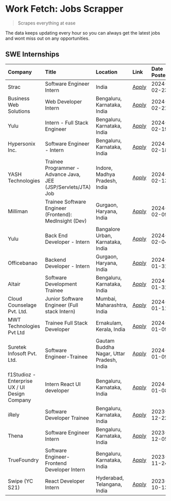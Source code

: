 # Work Fetch: Jobs Scrapper
> Scrapes everything at ease

The data keeps updating every hour so you can always get the latest jobs and wont miss out on any opportunities.

## SWE Internships
<!--START_SECTION:workfetch-->
| Company                                       | Title                                                         | Location                                  | Link                                                                                                                                                                                                                                                                              | Date Posted   |
|:----------------------------------------------|:--------------------------------------------------------------|:------------------------------------------|:----------------------------------------------------------------------------------------------------------------------------------------------------------------------------------------------------------------------------------------------------------------------------------|:--------------|
| Strac                                         | Software Engineer Intern                                      | India                                     | [Apply](https://in.linkedin.com/jobs/view/software-engineer-intern-at-strac-3837051790?refId=DsTOCjBrHehkYm7Ov2z51g%3D%3D&trackingId=QNdQIj%2BDSrRV6Gx8SQWHiA%3D%3D&position=17&pageNum=0&trk=public_jobs_jserp-result_search-card)                                               | 2024-02-23    |
| Business Web Solutions                        | Web Developer Intern                                          | Bengaluru, Karnataka, India               | [Apply](https://in.linkedin.com/jobs/view/web-developer-intern-at-business-web-solutions-3835789494?refId=DsTOCjBrHehkYm7Ov2z51g%3D%3D&trackingId=4ezKrgyBsQq1wWK5GNMWdw%3D%3D&position=25&pageNum=0&trk=public_jobs_jserp-result_search-card)                                    | 2024-02-21    |
| Yulu                                          | Intern - Full Stack Engineer                                  | Bengaluru, Karnataka, India               | [Apply](https://in.linkedin.com/jobs/view/intern-full-stack-engineer-at-yulu-3834466595?refId=DsTOCjBrHehkYm7Ov2z51g%3D%3D&trackingId=bmGDIJc8J%2FswBvp%2BjVi5tg%3D%3D&position=9&pageNum=0&trk=public_jobs_jserp-result_search-card)                                             | 2024-02-19    |
| Hypersonix Inc.                               | Software Engineer - Intern                                    | Bengaluru, Karnataka, India               | [Apply](https://in.linkedin.com/jobs/view/software-engineer-intern-at-hypersonix-inc-3833055982?refId=DsTOCjBrHehkYm7Ov2z51g%3D%3D&trackingId=lndz0EHCfgP6nRJ87Q%2Bipw%3D%3D&position=3&pageNum=0&trk=public_jobs_jserp-result_search-card)                                       | 2024-02-18    |
| YASH Technologies                             | Trainee Programmer - Advance Java, JEE (JSP/Servlets/JTA) Job | Indore, Madhya Pradesh, India             | [Apply](https://in.linkedin.com/jobs/view/trainee-programmer-advance-java-jee-jsp-servlets-jta-job-at-yash-technologies-3811759183?refId=DsTOCjBrHehkYm7Ov2z51g%3D%3D&trackingId=lqGxzHyk2pRDlT%2FVIE%2BspA%3D%3D&position=14&pageNum=0&trk=public_jobs_jserp-result_search-card) | 2024-02-13    |
| Milliman                                      | Trainee Software Engineer (Frontend): MedInsight (Dev)        | Gurgaon, Haryana, India                   | [Apply](https://in.linkedin.com/jobs/view/trainee-software-engineer-frontend-medinsight-dev-at-milliman-3792874280?refId=DsTOCjBrHehkYm7Ov2z51g%3D%3D&trackingId=8510oKiFq8NKPom9aae3Yg%3D%3D&position=6&pageNum=0&trk=public_jobs_jserp-result_search-card)                      | 2024-02-09    |
| Yulu                                          | Back End Developer - Intern                                   | Bangalore Urban, Karnataka, India         | [Apply](https://in.linkedin.com/jobs/view/back-end-developer-intern-at-yulu-3821682220?refId=DsTOCjBrHehkYm7Ov2z51g%3D%3D&trackingId=VUbDnXTvjo5T6JXwIGt%2B2w%3D%3D&position=11&pageNum=0&trk=public_jobs_jserp-result_search-card)                                               | 2024-02-04    |
| Officebanao                                   | Backend Developer - Intern                                    | Gurgaon, Haryana, India                   | [Apply](https://in.linkedin.com/jobs/view/backend-developer-intern-at-officebanao-3814263731?refId=DsTOCjBrHehkYm7Ov2z51g%3D%3D&trackingId=03BkHrbjJcDrScC0AwjL7A%3D%3D&position=22&pageNum=0&trk=public_jobs_jserp-result_search-card)                                           | 2024-01-31    |
| Altair                                        | Software Development Trainee                                  | Bengaluru, Karnataka, India               | [Apply](https://in.linkedin.com/jobs/view/software-development-trainee-at-altair-3817606202?refId=DsTOCjBrHehkYm7Ov2z51g%3D%3D&trackingId=9g%2BuLewL4bCz9njIqw%2Bd%2BQ%3D%3D&position=24&pageNum=0&trk=public_jobs_jserp-result_search-card)                                      | 2024-01-31    |
| Cloud Counselage Pvt. Ltd.                    | Junior Software Engineer (Full stack Intern)                  | Mumbai, Maharashtra, India                | [Apply](https://in.linkedin.com/jobs/view/junior-software-engineer-full-stack-intern-at-cloud-counselage-pvt-ltd-3803132814?refId=DsTOCjBrHehkYm7Ov2z51g%3D%3D&trackingId=ewLLkHI9OD7j2H3scGVQ0Q%3D%3D&position=19&pageNum=0&trk=public_jobs_jserp-result_search-card)            | 2024-01-11    |
| MWT Technologies Pvt Ltd                      | Trainee Full Stack Developer                                  | Ernakulam, Kerala, India                  | [Apply](https://in.linkedin.com/jobs/view/trainee-full-stack-developer-at-mwt-technologies-pvt-ltd-3800921715?refId=DsTOCjBrHehkYm7Ov2z51g%3D%3D&trackingId=QnAAPXEOkQSW4x%2FN5UR66A%3D%3D&position=5&pageNum=0&trk=public_jobs_jserp-result_search-card)                         | 2024-01-09    |
| Suretek Infosoft Pvt. Ltd.                    | Software Engineer-Trainee                                     | Gautam Buddha Nagar, Uttar Pradesh, India | [Apply](https://in.linkedin.com/jobs/view/software-engineer-trainee-at-suretek-infosoft-pvt-ltd-3800934643?refId=DsTOCjBrHehkYm7Ov2z51g%3D%3D&trackingId=JEnlzNDwt4CehHXqxxGFwQ%3D%3D&position=16&pageNum=0&trk=public_jobs_jserp-result_search-card)                             | 2024-01-09    |
| f1Studioz - Enterprise UX / UI Design Company | Intern React UI developer                                     | Bengaluru, Karnataka, India               | [Apply](https://in.linkedin.com/jobs/view/intern-react-ui-developer-at-f1studioz-enterprise-ux-ui-design-company-3796354738?refId=DsTOCjBrHehkYm7Ov2z51g%3D%3D&trackingId=MI%2BndFQS0ISoNusFGG3skw%3D%3D&position=7&pageNum=0&trk=public_jobs_jserp-result_search-card)           | 2024-01-08    |
| iRely                                         | Software Developer Trainee                                    | Bengaluru, Karnataka, India               | [Apply](https://in.linkedin.com/jobs/view/software-developer-trainee-at-irely-3801577534?refId=DsTOCjBrHehkYm7Ov2z51g%3D%3D&trackingId=r4Ul0MN%2FMceu8SQZZSH%2B2g%3D%3D&position=10&pageNum=0&trk=public_jobs_jserp-result_search-card)                                           | 2023-12-22    |
| Thena                                         | Software Engineer Intern                                      | Bengaluru, Karnataka, India               | [Apply](https://in.linkedin.com/jobs/view/software-engineer-intern-at-thena-3778731751?refId=DsTOCjBrHehkYm7Ov2z51g%3D%3D&trackingId=FL8V4obX9ZLvNT69Zi7Xqw%3D%3D&position=13&pageNum=0&trk=public_jobs_jserp-result_search-card)                                                 | 2023-12-05    |
| TrueFoundry                                   | Software Engineer- Frontend Developer Intern                  | Bengaluru, Karnataka, India               | [Apply](https://in.linkedin.com/jobs/view/software-engineer-frontend-developer-intern-at-truefoundry-3790095058?refId=DsTOCjBrHehkYm7Ov2z51g%3D%3D&trackingId=EkjgANdBFf9X0SRjxu8cYA%3D%3D&position=12&pageNum=0&trk=public_jobs_jserp-result_search-card)                        | 2023-11-24    |
| Swipe (YC S21)                                | React Developer Intern                                        | Hyderabad, Telangana, India               | [Apply](https://in.linkedin.com/jobs/view/react-developer-intern-at-swipe-yc-s21-3737600089?refId=DsTOCjBrHehkYm7Ov2z51g%3D%3D&trackingId=VhOYPvtjQ%2Bvb5lYoH%2F94KA%3D%3D&position=15&pageNum=0&trk=public_jobs_jserp-result_search-card)                                        | 2023-10-13    |
<!--END_SECTION:workfetch-->
